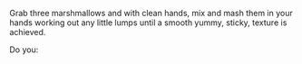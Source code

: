 Grab three marshmallows and with clean hands, mix and mash
them in your hands working out any little lumps until a smooth
yummy, sticky, texture is achieved.

Do you:

